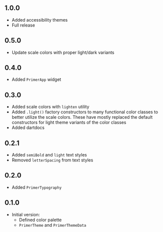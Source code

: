 ## 1.0.0
* Added accessibility themes
* Full release

## 0.5.0
* Update scale colors with proper light/dark variants

## 0.4.0
* Added `PrimerApp` widget

## 0.3.0
* Added scale colors with `lighten` utility
* Added `.light()` factory constructors to many functional
color classes to better utilize the scale colors. These have mostly
replaced the default constructors for light theme variants of the 
color classes
* Added dartdocs

## 0.2.1
* Added `semiBold` and `light` text styles
* Removed `letterSpacing` from text styles

## 0.2.0
* Added `PrimerTypography`

## 0.1.0

* Initial version:
  * Defined color palette
  * `PrimerTheme` and `PrimerThemeData`
